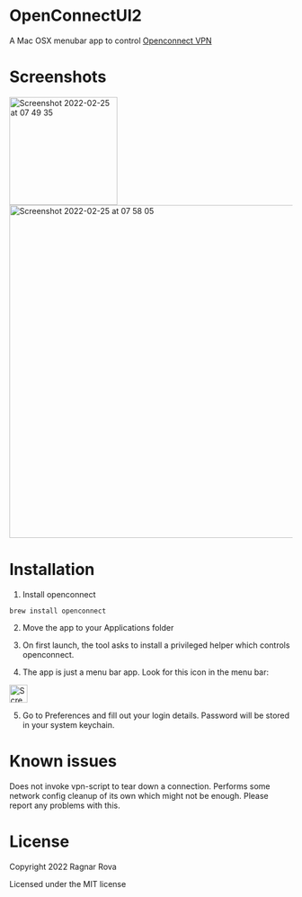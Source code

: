 # OpenConnectUI2

A Mac OSX menubar app to control [Openconnect VPN](https://www.infradead.org/openconnect/)

# Screenshots

<img width="192" alt="Screenshot 2022-02-25 at 07 49 35" src="https://user-images.githubusercontent.com/887132/155668965-aa700e12-c019-429b-9315-7c53e342ad44.png">

<img width="592" alt="Screenshot 2022-02-25 at 07 58 05" src="https://user-images.githubusercontent.com/887132/155669339-05ec600e-e30d-4674-8276-35d32b974a52.png">

# Installation

1. Install openconnect

```
brew install openconnect
```

2. Move the app to your Applications folder

3. On first launch, the tool asks to install a privileged helper which controls openconnect.

4. The app is just a menu bar app. Look for this icon in the menu bar:

<img width="32" alt="Screenshot 2022-02-25 at 07 59 52" src="https://user-images.githubusercontent.com/887132/155669653-5c88dbea-cc22-4baf-a286-3dd8dfea9afb.png">


5. Go to Preferences and fill out your login details. Password will be stored in your system keychain.

# Known issues

Does not invoke vpn-script to tear down a connection. Performs some network config cleanup of its own
which might not be enough. Please report any problems with this. 

# License

Copyright 2022 Ragnar Rova

Licensed under the MIT license

